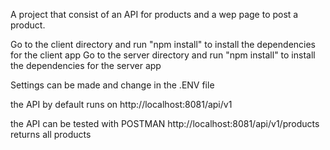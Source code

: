 A project that consist of an API for products and a wep page to post a product.


Go to the client directory and run "npm install" to install the dependencies for the client app
Go to the server directory and run "npm install" to install the dependencies for the server app

Settings can be made and change in the .ENV file

the API by default runs on http://localhost:8081/api/v1

the API can be tested with POSTMAN
http://localhost:8081/api/v1/products returns all products


